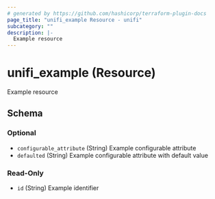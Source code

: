 ```yaml
---
# generated by https://github.com/hashicorp/terraform-plugin-docs
page_title: "unifi_example Resource - unifi"
subcategory: ""
description: |-
  Example resource
---
```


# unifi_example (Resource)

Example resource



<!-- schema generated by tfplugindocs -->
## Schema

### Optional

- `configurable_attribute` (String) Example configurable attribute
- `defaulted` (String) Example configurable attribute with default value

### Read-Only

- `id` (String) Example identifier
